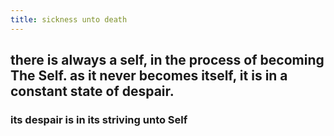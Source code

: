 ```yaml
---
title: sickness unto death
---
```


## there is always a self, in the process of becoming The Self. as it never becomes itself, it is in a constant state of despair.
### its despair is in its striving unto Self
